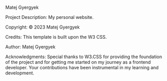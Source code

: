 Matej Gyergyek

Project Description:
My personal website.

Copyright:
© 2023 Matej Gyergyek

Credits:
This template is built upon the W3 CSS.

Author:
Matej Gyergyek

Acknowledgments:
Special thanks to W3.CSS for providing the foundation of the project and for getting me started on my journey as a frontend developer. Your contributions have been instrumental in my learning and development.
